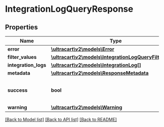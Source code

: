 # IntegrationLogQueryResponse

## Properties
Name | Type | Description | Notes
------------ | ------------- | ------------- | -------------
**error** | [**\ultracart\v2\models\Error**](Error.md) |  | [optional] 
**filter_values** | [**\ultracart\v2\models\IntegrationLogQueryFilterValues**](IntegrationLogQueryFilterValues.md) |  | [optional] 
**integration_logs** | [**\ultracart\v2\models\IntegrationLog[]**](IntegrationLog.md) |  | [optional] 
**metadata** | [**\ultracart\v2\models\ResponseMetadata**](ResponseMetadata.md) |  | [optional] 
**success** | **bool** | Indicates if API call was successful | [optional] 
**warning** | [**\ultracart\v2\models\Warning**](Warning.md) |  | [optional] 

[[Back to Model list]](../README.md#documentation-for-models) [[Back to API list]](../README.md#documentation-for-api-endpoints) [[Back to README]](../README.md)


